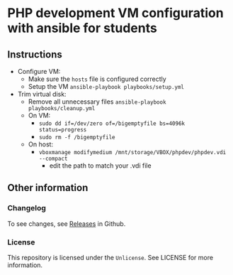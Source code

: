 # PHP development VM configuration with ansible for students

## Instructions

* Configure VM:
	* Make sure the `hosts` file is configured correctly
	* Setup the VM `ansible-playbook playbooks/setup.yml`
* Trim virtual disk:
	* Remove all unnecessary files `ansible-playbook playbooks/cleanup.yml`
	* On VM:
		* `sudo dd if=/dev/zero of=/bigemptyfile bs=4096k status=progress`
		* `sudo rm -f /bigemptyfile`
	* On host:
		* `vboxmanage modifymedium /mnt/storage/VBOX/phpdev/phpdev.vdi --compact`
			* edit the path to match your .vdi file

## Other information

### Changelog

To see changes, see [Releases](https://github.com/tgrants/php-dev-vm-ansible/releases) in Github.

### License

This repository is licensed under the `Unlicense`. See LICENSE for more information.

